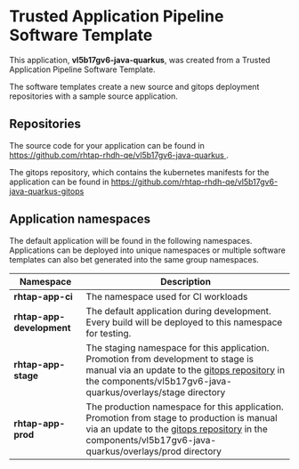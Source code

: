 # Trusted Application Pipeline Software Template

This application, **vl5b17gv6-java-quarkus**, was created from a Trusted Application Pipeline Software Template.

The software templates create a new source and gitops deployment repositories with a sample source application. 

## Repositories

The source code for your application can be found in [https://github.com/rhtap-rhdh-qe/vl5b17gv6-java-quarkus ](https://github.com/rhtap-rhdh-qe/vl5b17gv6-java-quarkus ).
 
The gitops repository, which contains the kubernetes manifests for the application can be found in 
[https://github.com/rhtap-rhdh-qe/vl5b17gv6-java-quarkus-gitops ](https://github.com/rhtap-rhdh-qe/vl5b17gv6-java-quarkus-gitops ) 

## Application namespaces 

The default application will be found in the following namespaces. Applications can be deployed into unique namespaces or multiple software templates can also bet generated into the same group namespaces.  

|  Namespace   |  Description   |  
| -------- | -------- |
| **rhtap-app-ci** | The namespace used for CI workloads |
| **rhtap-app-development** | The default application during development. Every build will be deployed to this namespace for testing. |
| **rhtap-app-stage** | The staging namespace for this application. Promotion from development to stage is manual via an update to the [gitops repository](https://github.com/rhtap-rhdh-qe/vl5b17gv6-java-quarkus-gitops ) in the components/vl5b17gv6-java-quarkus/overlays/stage directory |
| **rhtap-app-prod** | The production namespace for this application. Promotion from stage to production is manual via an update to the [gitops repository](https://github.com/rhtap-rhdh-qe/vl5b17gv6-java-quarkus-gitops ) in the components/vl5b17gv6-java-quarkus/overlays/prod directory |